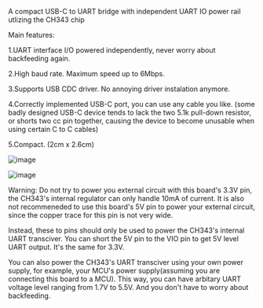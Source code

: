 A compact USB-C to UART bridge with independent UART IO power rail utlizing the CH343 chip

Main features:

  1.UART interface I/O powered independently, never worry about backfeeding again.

  2.High baud rate. Maximum speed up to 6Mbps.

  3.Supports USB CDC driver. No annoying driver instalation anymore.

  4.Correctly implemented USB-C port, you can use any cable you like.
  (some badly designed USB-C device tends to lack the two 5.1k pull-down resistor, or shorts two cc pin together, causing the device to become unusable when using certain C to C cables)

  5.Compact. (2cm x 2.6cm)

![image](https://github.com/RathBee/USBC-Serial/assets/157344506/e936dfdf-2beb-4cc4-bbbd-1bd54ad333d5)



![image](https://github.com/RathBee/USBC-Serial/assets/157344506/88921067-cd8d-46bf-85a6-ad80e239f427)


Warning: Do not try to power you external circuit with this board's 3.3V pin, the CH343's internal regulator can only handle 10mA of current.
It is also not recommeneded to use this board's 5V pin to power your external circuit, since the copper trace for this pin is not very wide.

Instead, these to pins should only be used to power the CH343's internal UART transciver. 
You can short the 5V pin to the VIO pin to get 5V level UART output. It's the same for 3.3V.

You can also power the CH343's UART transciver using your own power supply, for example, your MCU's power supply(assuming you are connecting this board to a MCU).
This way, you can have arbitary UART voltage level ranging from 1.7V to 5.5V. And you don't have to worry about backfeeding.
